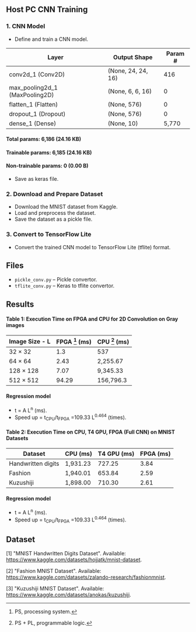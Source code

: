 ## Host PC CNN Training 
### 1. CNN Model 
- Define and train a CNN model.
  
| Layer                              | Output  Shape     | Param #     |
|------------                        |-----------------  |------------ |
| conv2d_1 (Conv2D)                  |(None, 24, 24, 16) |416          | 
| max_pooling2d_1 (MaxPooling2D)     |(None, 6, 6, 16)   |0            | 
| flatten_1 (Flatten)                |(None, 576)        |0            |
| dropout_1 (Dropout)                |(None, 576)        |0            |
| dense_1 (Dense)                    |(None, 10)         |5,770        |
#### Total params: 6,186 (24.16 KB)
#### Trainable params: 6,185 (24.16 KB)
#### Non-trainable params: 0 (0.00 B)
- Save as keras file.

### 2. Download and Prepare Dataset
- Download the MNIST dataset from Kaggle.
- Load and preprocess the dataset.
- Save the dataset as a pickle file.

### 3. Convert to TensorFlow Lite
- Convert the trained CNN model to TensorFlow Lite (tflite) format.

## Files
- `pickle_conv.py` – Pickle convertor.
- `tflite_conv.py` – Keras to tflite convertor.

## Results
#### Table 1: Execution Time on FPGA and CPU for 2D Convolution on Gray images

| Image Size - L | FPGA [^1] (ms) | CPU [^2] (ms)     |
|------------|-----------------|------------|
| 32 × 32    |1.3              |537         | 
| 64 × 64    |2.43             |2,255.67     | 
| 128 × 128  |7.07             |9,345.33     | 
| 512 × 512  |94.29            |156,796.3    |

#### Regression model
- t = A L<sup>n</sup> (ms).
- Speed up = t<sub>CPU</sub>/t<sub>FPGA</sub> =109.33 L<sup>0.464</sup> (times).
[^1]: PS, processing system.
[^2]: PS + PL, programmable logic.

#### Table 2: Execution Time on CPU, T4 GPU, FPGA (Full CNN) on MNIST Datasets

| Dataset                | CPU (ms) | T4 GPU (ms)     | FPGA (ms)  |
|------------            |------------|------------|------------|
| Handwritten digits     |1,931.23     |727.25      | 3.84       |
| Fashion                |1,940.01     |653.84      | 2.59       |
| Kuzushiji              |1,898.00     |710.30      | 2.61       |


#### Regression model
- t = A L<sup>n</sup> (ms).
- Speed up = t<sub>CPU</sub>/t<sub>FPGA</sub> =109.33 L<sup>0.464</sup> (times).
[^1]: PS, processing system.
[^2]: PS + PL, programmable logic.

## Dataset

[1] "MNIST Handwritten Digits Dataset". Available: https://www.kaggle.com/datasets/hojjatk/mnist-dataset.

[2] "Fashion MNIST Dataset". Available: https://www.kaggle.com/datasets/zalando-research/fashionmnist.

[3] "Kuzushiji MNIST Dataset". Available: https://www.kaggle.com/datasets/anokas/kuzushiji.
